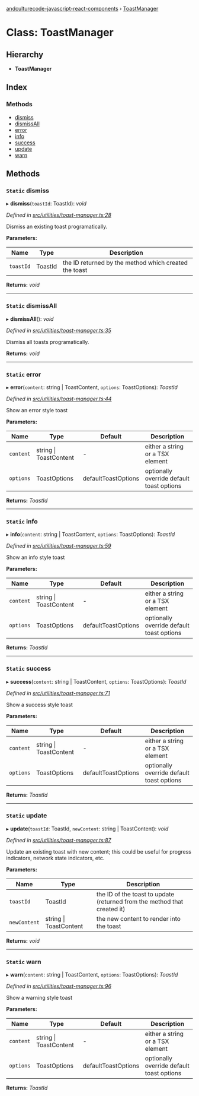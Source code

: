 [andculturecode-javascript-react-components](../README.md) › [ToastManager](toastmanager.md)

# Class: ToastManager

## Hierarchy

* **ToastManager**

## Index

### Methods

* [dismiss](toastmanager.md#static-dismiss)
* [dismissAll](toastmanager.md#static-dismissall)
* [error](toastmanager.md#static-error)
* [info](toastmanager.md#static-info)
* [success](toastmanager.md#static-success)
* [update](toastmanager.md#static-update)
* [warn](toastmanager.md#static-warn)

## Methods

### `Static` dismiss

▸ **dismiss**(`toastId`: ToastId): *void*

*Defined in [src/utilities/toast-manager.ts:28](https://github.com/AndcultureCode/AndcultureCode.JavaScript.React.Components/blob/c9cfa12/src/utilities/toast-manager.ts#L28)*

Dismiss an existing toast programatically.

**Parameters:**

Name | Type | Description |
------ | ------ | ------ |
`toastId` | ToastId | the ID returned by the method which created the toast  |

**Returns:** *void*

___

### `Static` dismissAll

▸ **dismissAll**(): *void*

*Defined in [src/utilities/toast-manager.ts:35](https://github.com/AndcultureCode/AndcultureCode.JavaScript.React.Components/blob/c9cfa12/src/utilities/toast-manager.ts#L35)*

Dismiss all toasts programatically.

**Returns:** *void*

___

### `Static` error

▸ **error**(`content`: string | ToastContent, `options`: ToastOptions): *ToastId*

*Defined in [src/utilities/toast-manager.ts:44](https://github.com/AndcultureCode/AndcultureCode.JavaScript.React.Components/blob/c9cfa12/src/utilities/toast-manager.ts#L44)*

Show an error style toast

**Parameters:**

Name | Type | Default | Description |
------ | ------ | ------ | ------ |
`content` | string &#124; ToastContent | - | either a string or a TSX element |
`options` | ToastOptions | defaultToastOptions | optionally override default toast options  |

**Returns:** *ToastId*

___

### `Static` info

▸ **info**(`content`: string | ToastContent, `options`: ToastOptions): *ToastId*

*Defined in [src/utilities/toast-manager.ts:59](https://github.com/AndcultureCode/AndcultureCode.JavaScript.React.Components/blob/c9cfa12/src/utilities/toast-manager.ts#L59)*

Show an info style toast

**Parameters:**

Name | Type | Default | Description |
------ | ------ | ------ | ------ |
`content` | string &#124; ToastContent | - | either a string or a TSX element |
`options` | ToastOptions | defaultToastOptions | optionally override default toast options  |

**Returns:** *ToastId*

___

### `Static` success

▸ **success**(`content`: string | ToastContent, `options`: ToastOptions): *ToastId*

*Defined in [src/utilities/toast-manager.ts:71](https://github.com/AndcultureCode/AndcultureCode.JavaScript.React.Components/blob/c9cfa12/src/utilities/toast-manager.ts#L71)*

Show a success style toast

**Parameters:**

Name | Type | Default | Description |
------ | ------ | ------ | ------ |
`content` | string &#124; ToastContent | - | either a string or a TSX element |
`options` | ToastOptions | defaultToastOptions | optionally override default toast options  |

**Returns:** *ToastId*

___

### `Static` update

▸ **update**(`toastId`: ToastId, `newContent`: string | ToastContent): *void*

*Defined in [src/utilities/toast-manager.ts:87](https://github.com/AndcultureCode/AndcultureCode.JavaScript.React.Components/blob/c9cfa12/src/utilities/toast-manager.ts#L87)*

Update an existing toast with new content; this could be useful for
progress indicators, network state indicators, etc.

**Parameters:**

Name | Type | Description |
------ | ------ | ------ |
`toastId` | ToastId | the ID of the toast to update (returned from the method that created it) |
`newContent` | string &#124; ToastContent | the new content to render into the toast  |

**Returns:** *void*

___

### `Static` warn

▸ **warn**(`content`: string | ToastContent, `options`: ToastOptions): *ToastId*

*Defined in [src/utilities/toast-manager.ts:96](https://github.com/AndcultureCode/AndcultureCode.JavaScript.React.Components/blob/c9cfa12/src/utilities/toast-manager.ts#L96)*

Show a warning style toast

**Parameters:**

Name | Type | Default | Description |
------ | ------ | ------ | ------ |
`content` | string &#124; ToastContent | - | either a string or a TSX element |
`options` | ToastOptions | defaultToastOptions | optionally override default toast options  |

**Returns:** *ToastId*
